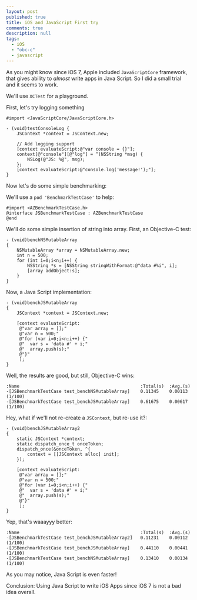 ```yaml
---
layout: post
published: true
title: iOS and JavaScript First try
comments: true
description: null
tags: 
  - iOS
  - "obc-c"
  - javascript
---
```


As you might know since iOS 7, Apple included `JavaScriptCore` framework, that gives ability to _almost_ write apps in Java Script. So I did a small trial and it seems to work. 

We'll use `XCTest` for a playground.

First, let's try logging something

``` obj-c
#import <JavaScriptCore/JavaScriptCore.h>

- (void)testConsoleLog {
    JSContext *context = JSContext.new;
    
    // Add logging support
    [context evaluateScript:@"var console = {}"];
    context[@"console"][@"log"] = ^(NSString *msg) {
        NSLog(@"JS: %@", msg);
    };
    [context evaluateScript:@"console.log('message!');"];
}
```

Now let's do some simple benchmarking:

<!-- more -->

We'll use a `pod 'BenchmarkTestCase'` to help:

``` obj-c
#import <AZBenchmarkTestCase.h>
@interface JSBenchmarkTestCase : AZBenchmarkTestCase
@end
```

We'll do some simple insertion of string into array. First, an Objective-C test:

``` obj-c
- (void)benchNSMutableArray
{
    NSMutableArray *array = NSMutableArray.new;
    int n = 500;
    for (int i=0;i<n;i++) {
        NSString *s = [NSString stringWithFormat:@"data #%i", i];
        [array addObject:s];
    }
}
```

Now, a Java Script implementation:

``` obj-c
- (void)benchJSMutableArray
{
    JSContext *context = JSContext.new;
    
    [context evaluateScript:
     @"var array = [];"
     @"var n = 500;"
     @"for (var i=0;i<n;i++) {"
     @"  var s = 'data #' + i;"
     @"  array.push(s);"
     @"}"
     ];
}
```

Well, the results are good, but still, Objective-C wins:

```
:Name                                              :Total(s)  :Avg.(s)  
-[JSBenchmarkTestCase test_benchNSMutableArray]    0.11345    0.00113    (1/100)
-[JSBenchmarkTestCase test_benchJSMutableArray]    0.61675    0.00617    (1/100)
```

Hey, what if we'll not re-create a `JSContext`, but re-use it?:

``` obj-c
- (void)benchJSMutableArray2
{
    static JSContext *context;
    static dispatch_once_t onceToken;
    dispatch_once(&onceToken, ^{
        context = [[JSContext alloc] init];
    });
    
    [context evaluateScript:
     @"var array = [];"
     @"var n = 500;"
     @"for (var i=0;i<n;i++) {"
     @"  var s = 'data #' + i;"
     @"  array.push(s);"
     @"}"
     ];
}
```

Yep, that's waaayyy better:

```
:Name                                              :Total(s)  :Avg.(s)  
-[JSBenchmarkTestCase test_benchJSMutableArray2]   0.11231    0.00112    (1/100)
-[JSBenchmarkTestCase test_benchJSMutableArray]    0.44110    0.00441    (1/100)
-[JSBenchmarkTestCase test_benchNSMutableArray]    0.13410    0.00134    (1/100)
```

As you may notice, Java Script is even faster!

Conclusion: Using Java Script to write iOS Apps since iOS 7 is not a bad idea overall.

